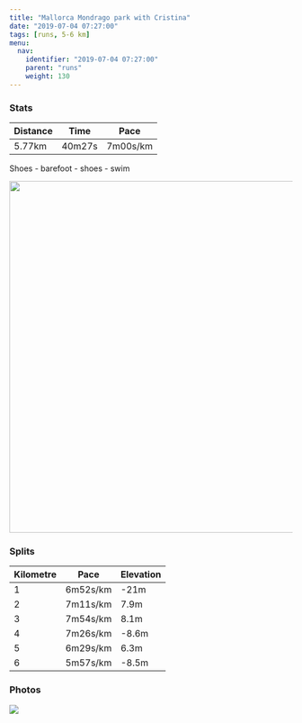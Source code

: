 ```yaml
---
title: "Mallorca Mondrago park with Cristina"
date: "2019-07-04 07:27:00"
tags: [runs, 5-6 km]
menu:
  nav:
    identifier: "2019-07-04 07:27:00"
    parent: "runs"
    weight: 130
---
```


### Stats

| Distance | Time | Pace |
|----------|------|------|
|5.77km|40m27s|7m00s/km|

Shoes - barefoot - shoes - swim

<img src='https://maps.googleapis.com/maps/api/staticmap?maptype=terrain&path=enc:e}eoF_rnRL`APp@NbArApCFNJn@AHWlA{@rBAPJVBVXd@LT@L@XDLVh@V\DTLNFVTh@LJXJVVJDFLAZT\HDFJD?VYl@STCn@?b@GTO`@Ip@?JAV@LC`@BZCv@WNKJBRAFINGVANEJ@Nd@DD\CTOVAZ@b@KT@b@HJDXZFLf@jB^`CTp@d@fANf@BTAdB?CBGHEt@Il@Qh@_@h@s@j@a@b@SLAFGF?VDZNMa@e@i@GCGKYWGKIe@Fk@KYD?DRB@FANKBOHMRIFELc@LSHi@V]N[HeANq@@[Ne@LOj@AJBBDd@dBLVTt@R`ANZPhA?b@FJ\@LTB?pB_BNOV_@TKIAa@}Ag@gAKeALa@?IM]We@CO@WH[b@Yf@e@HCVYHULKJOLE\o@@K@P[p@GBKNMHMPY\ODaAz@GHEPAVBPPTTf@Iv@Hp@\z@h@pBc@n@uAlAs@d@A@KSECWBGAGMEm@Mw@O]Ou@m@}AYeBKKSAM@KDMNGb@CXO`@GdAELKVUZMl@]r@]XGRONKDENAf@DPFJTRFLVRPTHNBNEBUCVF@EGOu@s@e@m@EYDu@VSFOFKXO\{@Jk@d@{@HgANi@L}@BKFGRC^@HBHF`@bBf@nAT`AJRPdA?^FNTBHBHLF?`BoAx@{@BIEW{@qCIw@BSCDC@IEOAMKYQYFSIOHEAEAKQCO?QIs@Nc@@s@Hm@DA?DIx@?`@ETA?ELFpA@FNJNMRFRG`@PRPNBDFTnA\n@Tv@Nr@AJ{BtBo@b@G@IOCA_@?GOEg@Ku@Qc@E_@o@oB]gBEGQCS@MDKLOv@Mb@KlAa@t@Qp@Uh@MLYTGTWRELAd@DVHLTTDJf@f@LVCHMCS@&key=AIzaSyBPVQ_iynBzLujdhfLzy8Z-5zczbktE55k&size=800x800&scale=2&markers=color:yellow|label:S|39.35715,3.1928&markers=color:green|label:F|39.34883,3.1859900000000025' width='625' />

### Splits

| Kilometre | Pace | Elevation |
|------|------|-----------|
|1|6m52s/km|-21m|
|2|7m11s/km|7.9m|
|3|7m54s/km|8.1m|
|4|7m26s/km|-8.6m|
|5|6m29s/km|6.3m|
|6|5m57s/km|-8.5m|

### Photos
<img src='https://dgtzuqphqg23d.cloudfront.net/kafREg7RYJoOd0JCJDqlSB-VCnZRu50HrOmQcD6BCTA-576x768.jpg'>
